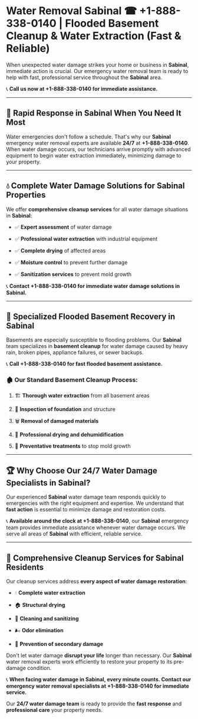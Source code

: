 # Water Removal Sabinal ☎ +1-888-338-0140 | Flooded Basement Cleanup & Water Extraction (Fast & Reliable)

When unexpected water damage strikes your home or business in **Sabinal**, immediate action is crucial. Our emergency water removal team is ready to help with fast, professional service throughout the **Sabinal** area. 

📞 **Call us now at +1-888-338-0140 for immediate assistance.**
---
## 🚀 Rapid Response in Sabinal When You Need It Most
Water emergencies don't follow a schedule. That's why our **Sabinal** emergency water removal experts are available **24/7** at **+1-888-338-0140**. When water damage occurs, our technicians arrive promptly with advanced equipment to begin water extraction immediately, minimizing damage to your property.
---
## 💧 Complete Water Damage Solutions for Sabinal Properties
We offer **comprehensive cleanup services** for all water damage situations in **Sabinal**:
- ✅ **Expert assessment** of water damage  
- ✅ **Professional water extraction** with industrial equipment  
- ✅ **Complete drying** of affected areas  
- ✅ **Moisture control** to prevent further damage  
- ✅ **Sanitization services** to prevent mold growth  
📞 **Contact +1-888-338-0140 for immediate water damage solutions in Sabinal.**
---
## 🌊 Specialized Flooded Basement Recovery in Sabinal
Basements are especially susceptible to flooding problems. Our **Sabinal** team specializes in **basement cleanup** for water damage caused by heavy rain, broken pipes, appliance failures, or sewer backups. 
📞 **Call +1-888-338-0140 for fast flooded basement assistance.**
### 🏚️ Our Standard Basement Cleanup Process:
1. 🏗️ **Thorough water extraction** from all basement areas  
2. 🔎 **Inspection of foundation** and structure  
3. 🗑️ **Removal of damaged materials**  
4. 💨 **Professional drying and dehumidification**  
5. 🚫 **Preventative treatments** to stop mold growth  
---
## 🏆 Why Choose Our 24/7 Water Damage Specialists in Sabinal?
Our experienced **Sabinal** water damage team responds quickly to emergencies with the right equipment and expertise. We understand that **fast action** is essential to minimize damage and restoration costs.
📞 **Available around the clock at +1-888-338-0140**, our **Sabinal** emergency team provides immediate assistance whenever water damage occurs. We serve all areas of **Sabinal** with efficient, reliable service.
---
## 🧹 Comprehensive Cleanup Services for Sabinal Residents
Our cleanup services address **every aspect of water damage restoration**:
- 💧 **Complete water extraction**  
- 🏠 **Structural drying**  
- 🧼 **Cleaning and sanitizing**  
- 🌬️ **Odor elimination**  
- 🚫 **Prevention of secondary damage**  
Don't let water damage **disrupt your life** longer than necessary. Our **Sabinal** water removal experts work efficiently to restore your property to its pre-damage condition.
📞 **When facing water damage in Sabinal, every minute counts. Contact our emergency water removal specialists at +1-888-338-0140 for immediate service.**
Our **24/7 water damage team** is ready to provide the **fast response** and **professional care** your property needs.
